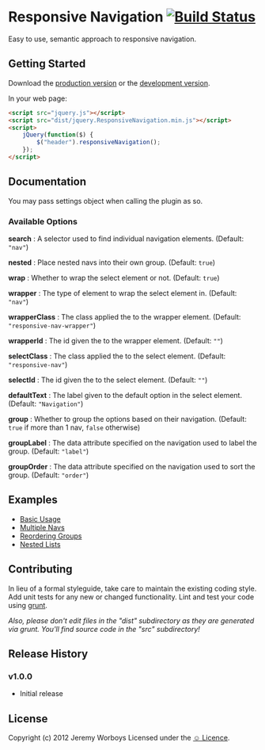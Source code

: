 # Responsive Navigation [![Build Status](https://secure.travis-ci.org/jeremyworboys/jquery.responsiveNavigation.png?branch=master)](http://travis-ci.org/jeremyworboys/jquery.responsiveNavigation)

Easy to use, semantic approach to responsive navigation.


## Getting Started
Download the [production version][min] or the [development version][max].

[min]: https://raw.github.com/jeremyworboys/jquery.ResponsiveNavigation/master/dist/jquery.ResponsiveNavigation.min.js
[max]: https://raw.github.com/jeremyworboys/jquery.ResponsiveNavigation/master/dist/jquery.ResponsiveNavigation.js

In your web page:

```html
<script src="jquery.js"></script>
<script src="dist/jquery.ResponsiveNavigation.min.js"></script>
<script>
    jQuery(function($) {
        $("header").responsiveNavigation();
    });
</script>
```


## Documentation
You may pass settings object when calling the plugin as so.


### Available Options

__search__
: A selector used to find individual navigation elements. (Default: `"nav"`)

__nested__
: Place nested navs into their own group. (Default: `true`)

__wrap__
: Whether to wrap the select element or not. (Default: `true`)

__wrapper__
: The type of element to wrap the select element in. (Default: `"nav"`)

__wrapperClass__
: The class applied the to the wrapper element. (Default: `"responsive-nav-wrapper"`)

__wrapperId__
: The id given the to the wrapper element. (Default: `""`)

__selectClass__
: The class applied the to the select element. (Default: `"responsive-nav"`)

__selectId__
: The id given the to the select element. (Default: `""`)

__defaultText__
: The label given to the default option in the select element. (Default: `"Navigation"`)

__group__
: Whether to group the options based on their navigation. (Default: `true` if more than 1 nav, `false` otherwise)

__groupLabel__
: The data attribute specified on the navigation used to label the group. (Default: `"label"`)

__groupOrder__
: The data attribute specified on the navigation used to sort the group. (Default: `"order"`)


## Examples
- [Basic Usage](https://github.com/jeremyworboys/jquery.responsiveNavigation/blob/master/examples/1.basic-usage.md)
- [Multiple Navs](https://github.com/jeremyworboys/jquery.ResponsiveNavigation/blob/master/examples/2.multiple-navs.md)
- [Reordering Groups](https://github.com/jeremyworboys/jquery.ResponsiveNavigation/blob/master/examples/3.reordering-groups.md)
- [Nested Lists](https://github.com/jeremyworboys/jquery.ResponsiveNavigation/blob/master/examples/4.nested-lists.md)


## Contributing
In lieu of a formal styleguide, take care to maintain the existing coding style. Add unit tests for any new or changed functionality. Lint and test your code using [grunt](https://github.com/cowboy/grunt).

_Also, please don't edit files in the "dist" subdirectory as they are generated via grunt. You'll find source code in the "src" subdirectory!_


## Release History

### v1.0.0
- Initial release


## License
Copyright (c) 2012 Jeremy Worboys
Licensed under the [☺ Licence](http://licence.visualidiot.com/).
